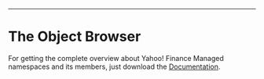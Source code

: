 
---


# The Object Browser #

For getting the complete overview about Yahoo! Finance Managed namespaces and its members, just download the [Documentation](http://yahoo-finance-managed.googlecode.com/files/Documentation.zip).
<br></br>